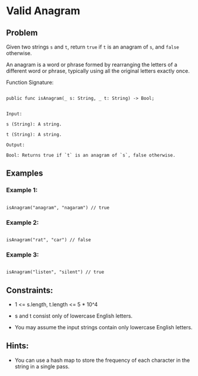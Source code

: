 # Valid Anagram
## Problem

Given two strings `s` and `t`, return `true` if `t` is an anagram of `s`, and `false` otherwise.

An anagram is a word or phrase formed by rearranging the letters of a different word or phrase, typically using all the original letters exactly once.

Function Signature:

```motoko

public func isAnagram(_ s: String, _ t: String) -> Bool;

```

```plaintext

Input:

s (String): A string.

t (String): A string.

Output:

Bool: Returns true if `t` is an anagram of `s`, false otherwise.

```

## Examples

### Example 1:

```motoko

isAnagram("anagram", "nagaram") // true

```

### Example 2:

```motoko

isAnagram("rat", "car") // false

```

### Example 3:

```motoko

isAnagram("listen", "silent") // true

```

## Constraints:

- 1 <= s.length, t.length <= 5 * 10^4

- s and t consist only of lowercase English letters.

- You may assume the input strings contain only lowercase English letters.

## Hints:

- You can use a hash map to store the frequency of each character in the string in a single pass.
